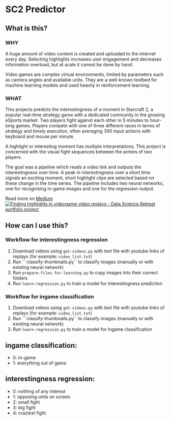 # SC2 Predictor

## What is this?
### WHY
A huge amount of video content is created and uploaded to the internet every day.
Selecting highlights increases user engagement and decreases information overload, but at scale it cannot be done by hand.

Video games are complex virtual environments, limited by parameters such as camera angles and available units. They are a well-known testbed for machine learning models and used heavily in reinforcement learning.

### WHAT
This projects predicts the interestingness of a moment in Starcraft 2, a popular real-time strategy game with a dedicated community in the growing eSports market. Two players fight against each other in 5 minutes to hour-long games. Players compete with one of three different races in terms of strategy and timely execution, often averaging 300 input actions with keyboard and mouse per minute.

A highlight or interesting moment has multiple interpretations. 
This project is concerned with the visual fight sequences between the armies of two players.

The goal was a pipeline which reads a video link and outputs the interestingness over time. 
A peak in interestingness over a short time signals an exciting moment, short highlight clips are selected based on these change in the time series. 
The pipeline includes two neural networks, one for recognising in-game images and one for the regression output.

Read more on [Medium](https://medium.com/highlighthero/ai-powered-highlights-9f4d55986445#.5dhc4ade3)
[![Finding highlights in videogame video replays - Data Science Retreat portfolio project](http://img.youtube.com/vi/cUtNtR18sEY/0.jpg)](https://www.youtube.com/watch?v=cUtNtR18sEY "Finding highlights in videogame video replays - Data Science Retreat portfolio project")

## How can I use this?

### Workflow for interestingness regression
1. Download videos using ```get-videos.py``` with text file with youtube links of replays (for example: ```video_list.txt```)
2. Run ```classify-thumbnails.py`` to classify images (manually or with existing neural network)
3. Run ```prepare-files-for-learning.py``` to copy images into their correct folders
4. Run ```learn-regression.py``` to train a model for interestingness prediction

### Workflow for ingame classification
1. Download videos using ```get-videos.py``` with text file with youtube links of replays (for example: ```video_list.txt```)
2. Run ```classify-thumbnails.py`` to classify images (manually or with existing neural network)
3. Run ```learn-regression.py``` to train a model for ingame classification

## ingame classification:
- 0: in-game
- 1: everything out of game

## interestingness regression:
- 0: nothing of any interest
- 1: opposing units on screen
- 2: small fight
- 3: big fight
- 4: craziest fight
